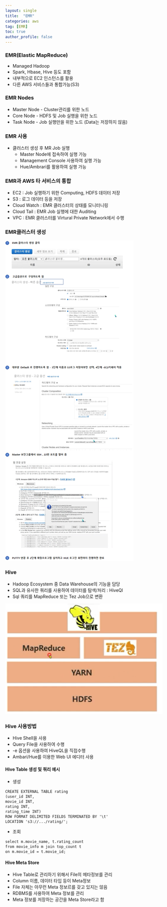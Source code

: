 ```yaml
---
layout: single
title:  "EMR"
categories: aws
tag: [EMR]
toc: true
author_profile: false
---
```


### EMR(Elastic MapReduce)
* Managed Hadoop
* Spark, Hbase, Hive 등도 포함
* 내부적으로 EC2 인스턴스를 활용
* 다른 AWS 서비스들과 통합가능(S3)

### EMR Nodes
* Master Node - Cluster관리를 위한 노드
* Core Node - HDFS 및 Job 실행을 위한 노드
* Task Node - Job 실행만을 위한 노드 (Data는 저장하지 않음)

### EMR 사용
* 클러스터 생성 후 MR Job 실행
  * Master Node에 접속하여 실행 가능
  * Management Console 사용하여 실행 가능
  * Hue/Ambrari를 활용하여 실행 가능

### EMR과 AWS 타 서비스의 통합
* EC2 : Job 실행하기 위한 Computing, HDFS 데이터 저장
* S3 : 로그 데이터 등을 저장
* Cloud Watch : EMR 클러스터의 상태를 모니터니링
* Cloud Tail : EMR Job 실행에 대한 Auditing
* VPC : EMR 클러스터를 Virtural Private Network에서 수행

### EMR클러스터 생성

<img src="../../images/2022-07-19-aws-ex8/pic-1.png"> 

### Hive

* Hadoop Ecosystem 중 Data Warehouse의 기능을 담당
* SQL과 유사한 쿼리를 사용하여 데이터를 탐색/처리 : HiveQl
* Sql 쿼리를 MapReduce 또는 Tez Job으로 변환

<img src="../../images/2022-07-19-aws-ex8/pic-2.png"> 

### Hive 사용방법

* Hive Shell을 사용
* Query File을 사용하여 수행
* -e 옵션을 사용하여 HiveQL을 직접수행
* Ambari/Hue를 이용한 Web UI 에디터 사용

#### Hive Table 생성 및 쿼리 예시
* 생성
```
CREATE EXTERNAL TABLE rating
(user_id INT,
movie_id INT,
rating INT,
rating_time INT)
ROW FORMAT DELIMITED FIELDS TERMINATED BY '\t'
LOCATION 's3://.../rating/';
```
* 조회
```
select m.movie_name, t.rating_count
from movie_info m join top_count t
on m.movie_id = t.movie_id;
```

#### Hive Meta Store
* Hive Table로 관리하기 위해서 File의 메타정보를 관리
* Column 이름, 데이터 타입 등이 Meta정보
* File 자체는 아무런 Meta 정보르를 갖고 있지는 않음
* RDBMS를 사용하여 Meta 정보를 관리
* Meta 정보를 저장하는 공간을 Meta Store라고 함